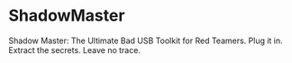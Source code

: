 # ShadowMaster
Shadow Master: The Ultimate Bad USB Toolkit for Red Teamers. Plug it in. Extract the secrets. Leave no trace.
